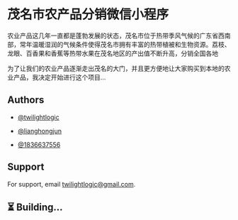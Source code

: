 # 茂名市农产品分销微信小程序

农业产品这几年一直都是蓬勃发展的状态，茂名市位于热带季风气候的广东省西南部，常年温暖湿润的气候条件使得茂名市拥有丰富的热带植被和生物资源。荔枝、龙眼、百香果和香蕉等热带水果在茂名地区的产出值不断升高，分销全国各地

为了让我们的农业产品逐渐走出茂名的大门，并且更方便地让大家购买到本地的农业产品，我决定开始进行这个项目...

## Authors

- [@twilightlogic](https://www.github.com/twilightlogic)

- [@lianghongjun](https://www.github.com/lianghongjun)

- [@1836637556](https://www.github.com/1836637556)

## Support

For support, email twilightlogic@gmail.com.

## ⏳ Building...
